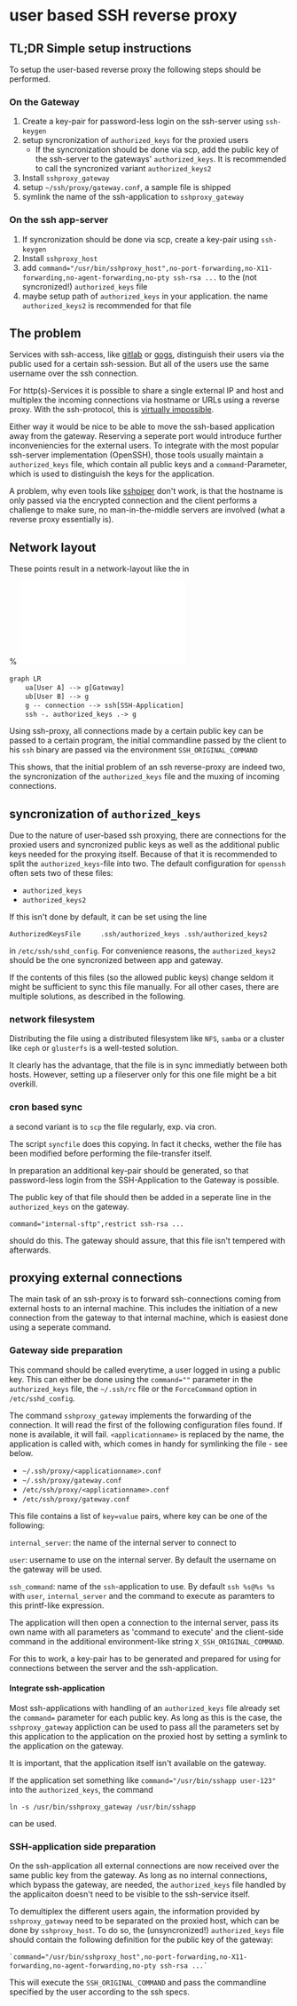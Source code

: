 # user based SSH reverse proxy

## TL;DR Simple setup instructions

To setup the user-based reverse proxy the following steps should be
performed.

### On the Gateway

1. Create a key-pair for password-less login on the ssh-server using
   `ssh-keygen`
2. setup syncronization of `authorized_keys` for the proxied users
	* If the syncronization should be done via scp, add the public
	  key of the ssh-server to the gateways' `authorized_keys`. It
	  is recommended to call the syncronized variant
	  `authorized_keys2`
3. Install `sshproxy_gateway`
4. setup `~/ssh/proxy/gateway.conf`, a sample file is shipped
5. symlink the name of the ssh-application to `sshproxy_gateway`

### On the ssh app-server

1. If syncronization should be done via scp, create a key-pair using
   `ssh-keygen`
2. Install `sshproxy_host`
3. add `command="/usr/bin/sshproxy_host",no-port-forwarding,no-X11-forwarding,no-agent-forwarding,no-pty ssh-rsa ...`
   to the (not syncronized!) `authorized_keys` file
4. maybe setup path of `authorized_keys` in your application. the name
   `authorized_keys2` is recommended for that file

## The problem

Services with ssh-access, like [gitlab](https://gitlab.org) or
[gogs](https://github.com/gogs/gogs), distinguish their users via the
public used for a certain ssh-session. But all of the users use the same
username over the ssh connection.

For http(s)-Services it is possible to share a single external IP and
host and multiplex the incoming connections via hostname or URLs using a
reverse proxy. With the ssh-protocol, this is [virtually
impossible](https://serverfault.com/questions/34552/is-there-a-name-based-virtual-host-ssh-reverse-proxy).

Either way it would be nice to be able to move the ssh-based application
away from the gateway. Reserving a seperate port would introduce further
inconveniencies for the external users. To integrate with the most
popular ssh-server implementation (OpenSSH), those tools usually
maintain a `authorized_keys` file, which contain all public keys and a
`command`-Parameter, which is used to distinguish the keys for the
application.

A problem, why even tools like
[sshpiper](https://github.com/tg123/sshpiper) don't work, is that the
hostname is only passed via the encrypted connection and the client
performs a challenge to make sure, no man-in-the-middle servers are
involved (what a reverse proxy essentially is).

## Network layout

These points result in a network-layout like the in

% ![ssh reverse proxy](networklayout-1.pdf)

```mermaid
graph LR
	ua[User A] --> g[Gateway]
	ub[User B] --> g
	g -- connection --> ssh[SSH-Application]
	ssh -. authorized_keys .-> g
```

Using ssh-proxy, all connections made by a certain public key can be
passed to a certain program, the initial commandline passed by the
client to his `ssh` binary are passed via the environment
`SSH_ORIGINAL_COMMAND`

This shows, that the initial problem of an ssh reverse-proxy are indeed
two, the syncronization of the `authorized_keys` file and the muxing of
incoming connections.

## syncronization of `authorized_keys`

Due to the nature of user-based ssh proxying, there are connections for
the proxied users and syncronized public keys as well as the additional
public keys needed for the proxying itself. Because of that it is
recommended to split the `authorized_keys`-file into two. The default
configuration for `openssh` often sets two of these files:

* `authorized_keys`
* `authorized_keys2`

If this isn't done by default, it can be set using the line

    AuthorizedKeysFile     .ssh/authorized_keys .ssh/authorized_keys2

in `/etc/ssh/sshd_config`. For convenience reasons, the
`authorized_keys2` should be the one syncronized between app and gateway.

If the contents of this files (so the allowed public keys) change seldom
it might be sufficient to sync this file manually. For all other cases,
there are multiple solutions, as described in the following.

### network filesystem

Distributing the file using a distributed filesystem like `NFS`, `samba`
or a cluster like `ceph` or `glusterfs` is a well-tested solution.

It clearly has the advantage, that the file is in sync immediatly
between both hosts. However, setting up a fileserver only for this one
file might be a bit overkill.

### cron based sync

a second variant is to `scp` the file regularly, exp. via cron.

The script `syncfile` does this copying. In fact it checks, wether the
file has been modified before performing the file-transfer itself.

In preparation an additional key-pair should be generated, so that
password-less login from the SSH-Application to the Gateway is possible.

The public key of that file should then be added in a seperate line in
the `authorized_keys` on the gateway.

    command="internal-sftp",restrict ssh-rsa ...

should do this. The gateway should assure, that this file isn't tempered
with afterwards.

## proxying external connections

The main task of an ssh-proxy is to forward ssh-connections coming from
external hosts to an internal machine. This includes the initiation of a
new connection from the gateway to that internal machine, which is
easiest done using a seperate command.

### Gateway side preparation

This command should be called everytime, a user logged in using a public
key. This can either be done using the `command=""` parameter in the
`authorized_keys` file, the `~/.ssh/rc` file or the `ForceCommand`
option in `/etc/sshd_config`.

The command `sshproxy_gateway` implements the forwarding of the
connection. It will read the first of the following configuration files
found. If none is available, it will fail. `<applicationname>` is
replaced by the name, the application is called with, which comes in
handy for symlinking the file - see below.

* `~/.ssh/proxy/<applicationname>.conf`
* `~/.ssh/proxy/gateway.conf`
* `/etc/ssh/proxy/<applicationname>.conf`
* `/etc/ssh/proxy/gateway.conf`

This file contains a list of `key=value` pairs, where key can be one
of the following:

`internal_server`:
the name of the internal server to connect to

`user`:
username to use on the internal server. By default the username on the
gateway will be used.

`ssh_command`:
name of the `ssh`-application to use. By default `ssh %s@%s %s` with
`user`, `internal_server` and the command to execute as paramters to
this printf-like expression.

The application will then open a connection to the internal server,
pass its own name with all parameters as 'command to execute' and
the client-side command in the additional environment-like string
`X_SSH_ORIGINAL_COMMAND`.

For this to work, a key-pair has to be generated and prepared for using
for connections between the server and the ssh-application.

#### Integrate ssh-application

Most ssh-applications with handling of an `authorized_keys` file already
set the `command=` parameter for each public key. As long as this is the
case, the `sshproxy_gateway` appliction can be used to pass all the
parameters set by this application to the application on the proxied
host by setting a symlink to the application on the gateway.

It is important, that the application itself isn't available on the
gateway.

If the application set something like `command="/usr/bin/sshapp
user-123"` into the `authorized_keys`, the command

    ln -s /usr/bin/sshproxy_gateway /usr/bin/sshapp

can be used.

### SSH-application side preparation

On the ssh-application all external connections are now received over
the same public key from the gateway. As long as no internal
connections, which bypass the gateway, are needed, the `authorized_keys`
file handled by the applicaiton doesn't need to be visible to the
ssh-service itself.

To demultiplex the different users again, the information provided by
`sshproxy_gateway` need to be separated on the proxied host, which can
be done by `sshproxy_host`. To do so, the (unsyncronized!)
`authorized_keys` file should contain the following definition for the
public key of the gateway:

    `command="/usr/bin/sshproxy_host",no-port-forwarding,no-X11-forwarding,no-agent-forwarding,no-pty ssh-rsa ...`

This will execute the `SSH_ORIGINAL_COMMAND` and pass the commandline
specified by the user according to the ssh specs.
